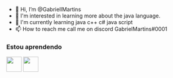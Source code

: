 - 👋 Hi, I’m @GabriellMartins
- 👀 I'm interested in learning more about the java language.
- 🌱 I'm currently learning java c++ c# java script
- 📫 How to reach me call me on discord GabrielMartins#0001

### Estou aprendendo

<img src="https://cdn.jsdelivr.net/gh/devicons/devicon/icons/java/java-original.svg" width="40" height="40"/> <img src="https://cdn.jsdelivr.net/gh/devicons/devicon/icons/linux/linux-original.svg" width="40" height="40"/>
